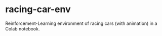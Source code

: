 # racing-car-env
Reinforcement-Learning environment of racing cars (with animation) in a Colab notebook.
